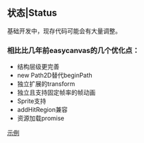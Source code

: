 ## 状态|Status
基础开发中，现存代码可能会有大量调整。

### 相比比几年前easycanvas的几个优化点：
* 结构层级更完善
* new Path2D替代beginPath
* 独立扩展的transform
* 独立且支持固定帧率的帧动画
* Sprite支持
* addHitRegion兼容
* 资源加载promise

[示例](https://www.gitbook.com/book/sjli/easycanvas_2d/)
